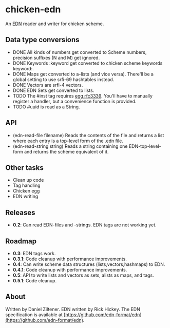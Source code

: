 chicken-edn
===========

An [EDN](https://github.com/edn-format/edn) reader and writer for chicken scheme.

Data type conversions
---------------------

 * DONE All kinds of numbers get converted to Scheme numbers, precision suffixes (N and M) get ignored.
 * DONE Keywords :keyword get converted to chicken scheme keywords keyword:.
 * DONE Maps get converted to a-lists (and vice versa). There'll be a global setting to use srfi-69 hashtables instead.
 * DONE Vectors are srfi-4 vectors.
 * DONE EDN Sets get converted to lists.
 * TODO The #inst tag requires [egg rfc3339](http://wiki.call-cc.org/eggref/4/rfc3339). You'll have to manually register a handler, but a convenience function is provided.
 * TODO #uuid is read as a String.

API
---

 * (edn-read-file filename) Reads the contents of the file and returns a list where each entry is a top-level form of the .edn file.
 * (edn-read-string string) Reads a string containing one EDN-top-level-form and returns the scheme equivalent of it.

Other tasks
-----------

 * Clean up code
 * Tag handling
 * Chicken egg
 * EDN writing

Releases
--------

 * **0.2**: Can read EDN-files and -strings. EDN tags are not working yet.

Roadmap
-------

 * **0.3**: EDN tags work.
 * **0.3.1**: Code cleanup with performance improvements.
 * **0.4**: Can write scheme data structures (lists,vectors,hashmaps) to EDN.
 * **0.4.1**: Code cleanup with performance improvements.
 * **0.5**: API to write lists and vectors as sets, alists as maps, and tags.
 * **0.5.1**: Code cleanup.

About
-----
Written by Daniel Ziltener. EDN written by Rick Hickey. The EDN specification is available at [https://github.com/edn-format/edn](https://github.com/edn-format/edn).
